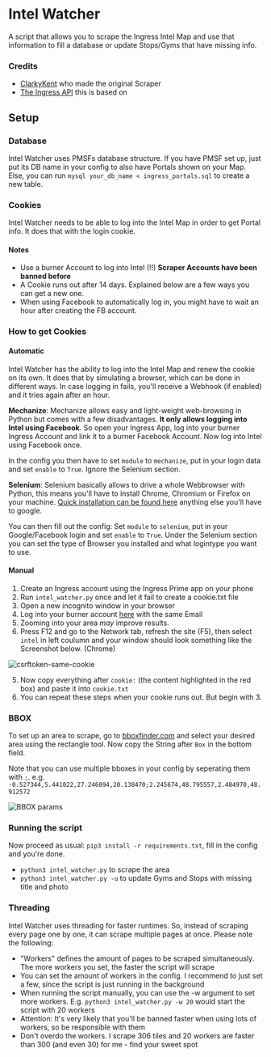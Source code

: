 # Intel Watcher

A script that allows you to scrape the Ingress Intel Map and use that information to fill a database or update Stops/Gyms that have missing info.

### Credits
- [ClarkyKent](https://github.com/ClarkyKent/ingress_scraper) who made the original Scraper
- [The Ingress API](https://github.com/lc4t/ingress-api) this is based on

## Setup
### Database
Intel Watcher uses PMSFs database structure. If you have PMSF set up, just put its DB name in your config to also have Portals shown on your Map. Else, you can run `mysql your_db_name < ingress_portals.sql` to create a new table.

### Cookies
Intel Watcher needs to be able to log into the Intel Map in order to get Portal info. It does that with the login cookie.

#### Notes
- Use a burner Account to log into Intel (!!) **Scraper Accounts have been banned before**
- A Cookie runs out after 14 days. Explained below are a few ways you can get a new one.
- When using Facebook to automatically log in, you might have to wait an hour after creating the FB account.

### How to get Cookies
#### Automatic
Intel Watcher has the ability to log into the Intel Map and renew the cookie on its own. It does that by simulating a browser, which can be done in different ways. In case logging in fails, you'll receive a Webhook (if enabled) and it tries again after an hour.

**Mechanize**: Mechanize allows easy and light-weight web-browsing in Python but comes with a few disadvantages. **It only allows logging into Intel using Facebook**. So open your Ingress App, log into your burner Ingress Account and link it to a burner Facebook Account. Now log into Intel using Facebook once.

In the config you then have to set `module` to `mechanize`, put in your login data and set `enable` to `True`. Ignore the Selenium section.

**Selenium**: Selenium basically allows to drive a whole Webbrowser with Python, this means you'll have to install Chrome, Chromium or Firefox on your machine. [Quick installation can be found here](https://selenium-python.readthedocs.io/installation.html) anything else you'll have to google.

You can then fill out the config: Set `module` to `selenium`, put in your Google/Facebook login and set `enable` to `True`. Under the Selenium section you can set the type of Browser you installed and what logintype you want to use.

#### Manual
1. Create an Ingress account using the Ingress Prime app on your phone
2. Run `intel_watcher.py` once and let it fail to create a cookie.txt file
2. Open a new incognito window in your browser
2. Log into your burner account [here](https://intel.ingress.com/intel) with the same Email
3. Zooming into your area *may* improve results.
4. Press F12 and go to the Network tab, refresh the site (F5), then select `intel` in left coulumn and your window should look something like the Screenshot below. (Chrome)

![csrftoken-same-cookie](https://i.imgur.com/y7KFNI0.png)

5. Now copy everything after `cookie:` (the content highlighted in the red box) and paste it into `cookie.txt`
6. You can repeat these steps when your cookie runs out. But begin with 3.

### BBOX
To set up an area to scrape, go to [bboxfinder.com](http://bboxfinder.com) and select your desired area using the rectangle tool. Now copy the String after `Box` in the bottom field.

Note that you can use multiple bboxes in your config by seperating them with `;`. e.g. `-0.527344,5.441022,27.246094,20.138470;2.245674,48.795557,2.484970,48.912572`

![BBOX params](https://i.imgur.com/QKROPSU.jpg)

### Running the script
Now proceed as usual: `pip3 install -r requirements.txt`, fill in the config and you're done.
- `python3 intel_watcher.py` to scrape the area
- `python3 intel_watcher.py -u` to update Gyms and Stops with missing title and photo

### Threading
Intel Watcher uses threading for faster runtimes. So, instead of scraping every page one by one, it can scrape multiple pages at once. Please note the following:
- "Workers" defines the amount of pages to be scraped simultaneously. The more workers you set, the faster the script will scrape
- You can set the amount of workers in the config. I recommend to just set a few, since the script is just running in the background
- When running the script manually, you can use the -w argument to set more workers. E.g. `python3 intel_watcher.py -w 20` would start the script with 20 workers
- Attention: It's very likely that you'll be banned faster when using lots of workers, so be responsible with them
- Don't overdo the workers. I scrape 306 tiles and 20 workers are faster than 300 (and even 30) for me - find your sweet spot
